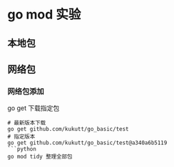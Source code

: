 # go mod 实验

## 本地包

## 网络包

### 网络包添加
go get 下载指定包
```
# 最新版本下载
go get github.com/kukutt/go_basic/test
# 指定版本
go get github.com/kukutt/go_basic/test@a340a6b5119
```python
go mod tidy 整理全部包
